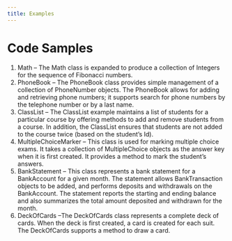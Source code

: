 ```yaml
---
title: Examples
---
```

# Code Samples

1. Math – The Math class is expanded to produce a collection of Integers for the sequence of Fibonacci numbers.
2. PhoneBook – The PhoneBook class provides simple management of a collection of PhoneNumber objects. The PhoneBook allows for adding and retrieving phone numbers; it supports search for phone numbers by the telephone number or by a last name.
3. ClassList – The ClassList example maintains a list of students for a particular course by offering methods to add and remove students from a course. In addition, the ClassList ensures that students are not added to the course twice (based on the student’s Id).
4. MultipleChoiceMarker – This class is used for marking multiple choice exams. It takes a collection of MultipleChoice objects as the answer key when it is first created. It provides a method to mark the student’s answers.
5. BankStatement – This class represents a bank statement for a BankAccount for a given month. The statement allows BankTransaction objects to be added, and performs deposits and withdrawals on the BankAccount. The statement reports the starting and ending balance and also summarizes the total amount deposited and withdrawn for the month. 
6. DeckOfCards –The DeckOfCards class represents a complete deck of cards. When the deck is first created, a card is created for each suit. The DeckOfCards supports a method to draw a card.
